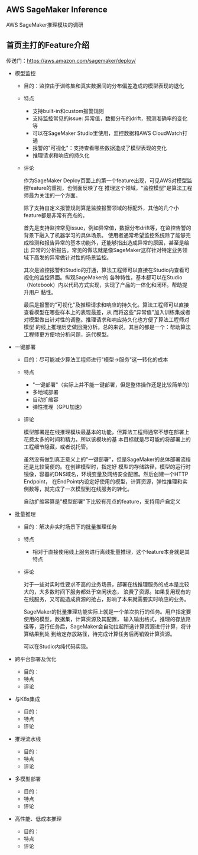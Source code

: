 AWS SageMaker Inference
---
AWS SageMaker推理模块的调研

首页主打的Feature介绍
---
传送门：https://aws.amazon.com/sagemaker/deploy/

- 模型监控
    - 目的：监控由于训练集和真实数据间的分布偏差造成的模型表现的退化
    - 特点
        - 支持built-in和custom报警规则
        - 支持监控常见的issue: 异常值，数据分布的drift，预测准确率的变化等
        - 可以在SageMaker Studio里使用，监控数据和AWS CloudWatch打通
        - 报警的"可视化"：支持查看哪些数据造成了模型表现的变化
        - 推理请求和响应的持久化
    - 评论<br/>
    
        作为SageMaker Deploy页面上的第一个feature出现，可见AWS对模型监控feature的重视，也侧面反映了在
        推理这个领域，"监控模型"是算法工程师最为关注的一个方面。
        
        除了支持自定义报警规则算是监控报警领域的标配外，其他的几个小feature都是非常有亮点的。
        
        首先是支持监控常见issue，例如异常值，数据分布drift等，在监控告警的背景下融入了机器学习的具体场景。
        使用者通常希望监控系统除了能够完成检测和报告异常的基本功能外，还能够指出造成异常的原因，甚至是给出
        异常的分析报告。常见的做法就是像SageMaker这样针对特定业务领域下高发的异常做针对性的场景监控。
        
        其次是监控报警和Studio的打通，算法工程师可以直接在Studio内查看可视化的监控界面。纵观SageMaker的
        各种特性，基本都可以在Studio（Notebook）内以代码方式实现，实现了产品的一体化和闭环。帮助提升用户
        黏性。
        
        最后是报警的"可视化"及推理请求和响应的持久化。算法工程师可以直接查看模型在哪些样本上的表现最差，从
        而将这些"异常值"加入训练集或者对模型做出针对性的调整。推理请求和响应持久化也方便了算法工程师对模型
        的线上推理历史做回溯分析。总的来说，其目的都是一个：帮助算法工程师更方便地分析问题，迭代模型。
       
- 一键部署
    - 目的：尽可能减少算法工程师进行"模型->服务"这一转化的成本
    - 特点
        - "一键部署"（实际上并不能一键部署，但是整体操作还是比较简单的）
        - 多地域部署
        - 自动扩缩容
        - 弹性推理（GPU加速）
    - 评论<br/>
    
        模型部署是在线推理模块最基本的功能，但算法工程师通常不想在部署上花费太多的时间和精力。所以该模块的基
        本目标就是尽可能的将部署上的工程细节隐藏，或者说托管。
        
        虽然没有做到真正意义上的"一键部署"，但是SageMaker的总体部署流程还是比较简便的。在创建模型时，指定好
        模型的存储路径，模型的运行时镜像，容器的DNS域名，环境变量及网络安全配置。然后创建一个HTTP Endpoint，
        在EndPoint内设定好使用的模型，计算资源，弹性推理和实例数等，就完成了一次模型到在线服务的转化。
        
        自动扩缩容算是"模型部署"下比较有亮点的feature，支持用户自定义
        
- 批量推理
    - 目的：解决非实时场景下的批量推理任务
    - 特点
        - 相对于直接使用线上服务进行离线批量推理，这个feature本身就是其特点
    - 评论<br/>
        
        对于一些对实时性要求不高的业务场景，部署在线推理服务的成本是比较大的，大多数时间下服务都处于空闲状态，
        浪费了资源。如果复用现有的在线服务，又可能造成资源的抢占，影响了本来就需要实时响应的业务。
        
        SageMaker的批量推理功能实际上就是一个单次执行的任务。用户指定要使用的模型，数据集，计算资源及其配置，
        输入输出格式，推理的存放路径等，运行任务后，SageMaker会自动拉起所选计算资源进行计算，将计算结果到处
        到给定存放路径，待完成计算任务后再销毁计算资源。
        
        可以在Studio内纯代码实现。
        
- 跨平台部署及优化
    - 目的：
    - 特点
    - 评论<br/>
    
- 与K8s集成
    - 目的：
    - 特点
    - 评论<br/>

- 推理流水线
    - 目的：
    - 特点
    - 评论<br/>

- 多模型部署
    - 目的：
    - 特点
    - 评论<br/>

- 高性能、低成本推理
    - 目的：
    - 特点
    - 评论<br/>
